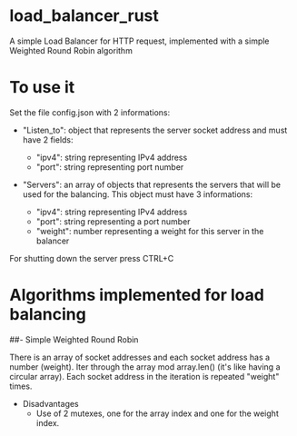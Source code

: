 # load_balancer_rust

A simple Load Balancer for HTTP request, implemented with a simple Weighted Round Robin algorithm

# To use it

Set the file config.json with 2 informations:

- "Listen_to": object that represents the server socket address and must have 2 fields:
   - "ipv4": string representing IPv4 address
   - "port": string representing port number

- "Servers": an array of objects that represents the servers that will be used for the balancing. This object must have 3 informations:
   - "ipv4": string representing IPv4 address
   - "port": string representing a port number
   - "weight": number representing a weight for this server in the balancer

For shutting down the server press CTRL+C

# Algorithms implemented for load balancing

##- Simple Weighted Round Robin

There is an array of socket addresses and each socket address has a number (weight).
Iter through the array mod array.len() (it's like having a circular array). Each socket address in the iteration is repeated "weight" times.
- Disadvantages
    - Use of 2 mutexes, one for the array index and one for the weight index.
